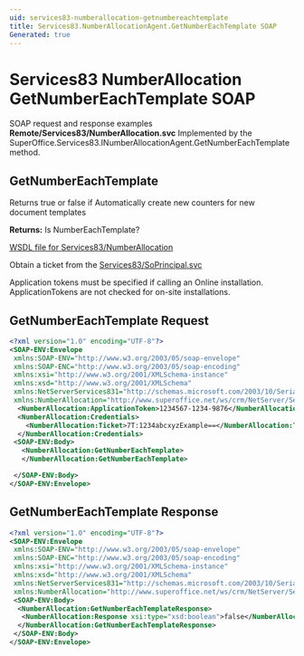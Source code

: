 ```yaml
---
uid: services83-numberallocation-getnumbereachtemplate
title: Services83.NumberAllocationAgent.GetNumberEachTemplate SOAP
Generated: true
---
```


# Services83 NumberAllocation GetNumberEachTemplate SOAP

SOAP request and response examples **Remote/Services83/NumberAllocation.svc**
Implemented by the <see cref="M:SuperOffice.Services83.INumberAllocationAgent.GetNumberEachTemplate">SuperOffice.Services83.INumberAllocationAgent.GetNumberEachTemplate</see> method.

## GetNumberEachTemplate

Returns true or false if Automatically create new counters for new document templates


**Returns:** Is NumberEachTemplate?


[WSDL file for Services83/NumberAllocation](../Services83-NumberAllocation.md)

Obtain a ticket from the [Services83/SoPrincipal.svc](../SoPrincipal/index.md)

Application tokens must be specified if calling an Online installation. ApplicationTokens are not checked for on-site installations.

## GetNumberEachTemplate Request

```xml
<?xml version="1.0" encoding="UTF-8"?>
<SOAP-ENV:Envelope
 xmlns:SOAP-ENV="http://www.w3.org/2003/05/soap-envelope"
 xmlns:SOAP-ENC="http://www.w3.org/2003/05/soap-encoding"
 xmlns:xsi="http://www.w3.org/2001/XMLSchema-instance"
 xmlns:xsd="http://www.w3.org/2001/XMLSchema"
 xmlns:NetServerServices831="http://schemas.microsoft.com/2003/10/Serialization/"
 xmlns:NumberAllocation="http://www.superoffice.net/ws/crm/NetServer/Services83">
  <NumberAllocation:ApplicationToken>1234567-1234-9876</NumberAllocation:ApplicationToken>
  <NumberAllocation:Credentials>
    <NumberAllocation:Ticket>7T:1234abcxyzExample==</NumberAllocation:Ticket>
  </NumberAllocation:Credentials>
 <SOAP-ENV:Body>
   <NumberAllocation:GetNumberEachTemplate>
   </NumberAllocation:GetNumberEachTemplate>

 </SOAP-ENV:Body>
</SOAP-ENV:Envelope>

```


## GetNumberEachTemplate Response

```xml
<?xml version="1.0" encoding="UTF-8"?>
<SOAP-ENV:Envelope
 xmlns:SOAP-ENV="http://www.w3.org/2003/05/soap-envelope"
 xmlns:SOAP-ENC="http://www.w3.org/2003/05/soap-encoding"
 xmlns:xsi="http://www.w3.org/2001/XMLSchema-instance"
 xmlns:xsd="http://www.w3.org/2001/XMLSchema"
 xmlns:NetServerServices831="http://schemas.microsoft.com/2003/10/Serialization/"
 xmlns:NumberAllocation="http://www.superoffice.net/ws/crm/NetServer/Services83">
 <SOAP-ENV:Body>
  <NumberAllocation:GetNumberEachTemplateResponse>
   <NumberAllocation:Response xsi:type="xsd:boolean">false</NumberAllocation:Response>
  </NumberAllocation:GetNumberEachTemplateResponse>
 </SOAP-ENV:Body>
</SOAP-ENV:Envelope>

```

